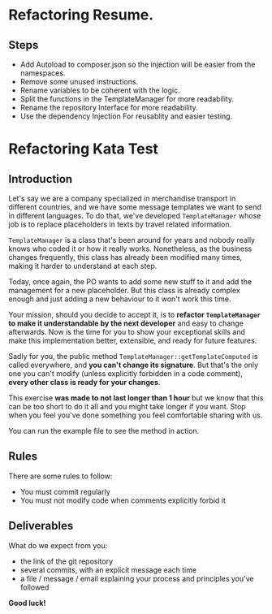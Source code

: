 # Refactoring Resume.

## Steps

 - Add Autoload to composer.json so the injection will be easier from the namespaces.
 - Remove some unused instructions.
 - Rename variables to be coherent with the logic.
 - Split the functions in the TemplateManager for more readability.
 - Rename the repository Interface for more readability.
 - Use the dependency Injection For reusablity and easier testing.



# Refactoring Kata Test

## Introduction

Let's say we are a company specialized in merchandise transport in different countries, and we have some message templates we want to send
in different languages. To do that, we've developed `TemplateManager` whose job is to replace
placeholders in texts by travel related information.

`TemplateManager` is a class that's been around for years and nobody really knows who coded
it or how it really works. Nonetheless, as the business changes frequently, this class has
already been modified many times, making it harder to understand at each step.

Today, once again, the PO wants to add some new stuff to it and add the management for a new
placeholder. But this class is already complex enough and just adding a new behaviour to it
won't work this time.

Your mission, should you decide to accept it, is to **refactor `TemplateManager` to make it
understandable by the next developer** and easy to change afterwards. Now is the time for you to
show your exceptional skills and make this implementation better, extensible, and ready for future
features.

Sadly for you, the public method `TemplateManager::getTemplateComputed` is called everywhere, 
and **you can't change its signature**. But that's the only one you can't modify (unless explicitly
forbidden in a code comment), **every other class is ready for your changes**.

This exercise **was made to not last longer than 1 hour** but we know that this can be too short to do it all and
you might take longer if you want. Stop when you feel you've done something you feel comfortable sharing with us.

You can run the example file to see the method in action.

## Rules
There are some rules to follow:
 - You must commit regularly
 - You must not modify code when comments explicitly forbid it

## Deliverables
What do we expect from you:
 - the link of the git repository
 - several commits, with an explicit message each time
 - a file / message / email explaining your process and principles you've followed

**Good luck!**
